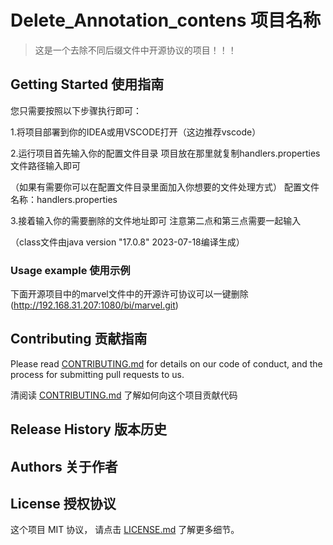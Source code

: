 # Delete_Annotation_contens 项目名称

> 这是一个去除不同后缀文件中开源协议的项目！！！

## Getting Started 使用指南

您只需要按照以下步骤执行即可：

1.将项目部署到你的IDEA或用VSCODE打开（这边推荐vscode）

2.运行项目首先输入你的配置文件目录
项目放在那里就复制handlers.properties文件路径输入即可

（如果有需要你可以在配置文件目录里面加入你想要的文件处理方式）
配置文件名称：handlers.properties

3.接着输入你的需要删除的文件地址即可
注意第二点和第三点需要一起输入

（class文件由java version "17.0.8" 2023-07-18编译生成）

### Usage example 使用示例

下面开源项目中的marvel文件中的开源许可协议可以一键删除
(http://192.168.31.207:1080/bi/marvel.git)

## Contributing 贡献指南

Please read [CONTRIBUTING.md](#) for details on our code of conduct, and the process for submitting pull requests to us.

清阅读 [CONTRIBUTING.md](#) 了解如何向这个项目贡献代码

## Release History 版本历史


## Authors 关于作者



## License 授权协议

这个项目 MIT 协议， 请点击 [LICENSE.md](LICENSE.md) 了解更多细节。
